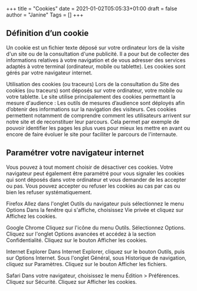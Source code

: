 +++
title = "Cookies"
date = 2021-01-02T05:05:33+01:00
draft = false
author = "Janine"
Tags = []
+++

## Définition d’un cookie

Un cookie est un fichier texte déposé sur votre ordinateur lors de la visite d'un site ou de la consultation d'une publicité. Il a pour but de collecter des informations relatives à votre navigation et de vous adresser des services adaptés à votre terminal (ordinateur, mobile ou tablette). Les cookies sont gérés par votre navigateur internet.

 

Utilisation des cookies (ou traceurs) 
Lors de la consultation du Site des cookies (ou traceurs) sont déposés sur votre ordinateur, votre mobile ou votre tablette.
Le site utilise principalement des cookies permettant la mesure d'audience : 
Les outils de mesures d’audience sont déployés afin d’obtenir des informations sur la navigation des visiteurs. Ces cookies permettent notamment de comprendre comment les utilisateurs arrivent sur notre site et de reconstituer leur parcours. Cela permet par exemple de pouvoir identifier les pages les plus vues pour mieux les mettre en avant ou encore de faire évoluer le site pour faciliter le parcours de l'internaute.
 

## Paramétrer votre navigateur internet

Vous pouvez à tout moment choisir de désactiver ces cookies. Votre navigateur peut également être paramétré pour vous signaler les cookies qui sont déposés dans votre ordinateur et vous demander de les accepter ou pas. Vous pouvez accepter ou refuser les cookies au cas par cas ou bien les refuser systématiquement.

Firefox
Allez dans l'onglet Outils du navigateur puis sélectionnez le menu Options Dans la fenêtre qui s'affiche, choisissez Vie privée et cliquez sur Affichez les cookies.

Google Chrome
Cliquez sur l'icône du menu Outils. Sélectionnez Options. Cliquez sur l'onglet Options avancées et accédez à la section Confidentialité. Cliquez sur le bouton Afficher les cookies.

Internet Explorer
Dans Internet Explorer, cliquez sur le bouton Outils, puis sur Options Internet. Sous l'onglet Général, sous Historique de navigation, cliquez sur Paramètres. Cliquez sur le bouton Afficher les fichiers.

Safari
Dans votre navigateur, choisissez le menu Édition > Préférences. Cliquez sur Sécurité. Cliquez sur Afficher les cookies.